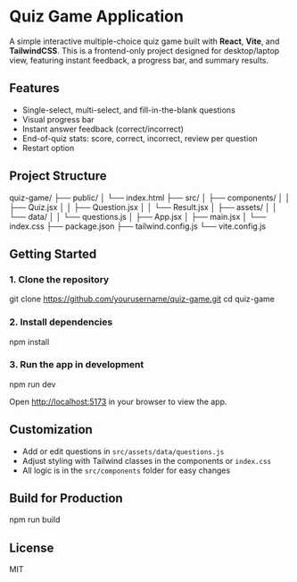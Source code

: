 # Quiz Game Application

A simple interactive multiple-choice quiz game built with **React**, **Vite**, and **TailwindCSS**. This is a frontend-only project designed for desktop/laptop view, featuring instant feedback, a progress bar, and summary results.

## Features

- Single-select, multi-select, and fill-in-the-blank questions
- Visual progress bar
- Instant answer feedback (correct/incorrect)
- End-of-quiz stats: score, correct, incorrect, review per question
- Restart option

## Project Structure

quiz-game/
├── public/
│ └── index.html
├── src/
│ ├── components/
│ │ ├── Quiz.jsx
│ │ ├── Question.jsx
│ │ └── Result.jsx
│ ├── assets/
│ │ └── data/
│ │ └── questions.js
│ ├── App.jsx
│ ├── main.jsx
│ └── index.css
├── package.json
├── tailwind.config.js
└── vite.config.js


## Getting Started

### 1. Clone the repository
git clone https://github.com/yourusername/quiz-game.git
cd quiz-game

### 2. Install dependencies

npm install

### 3. Run the app in development

npm run dev

Open [http://localhost:5173](http://localhost:5173) in your browser to view the app.

## Customization

- Add or edit questions in `src/assets/data/questions.js`
- Adjust styling with Tailwind classes in the components or `index.css`
- All logic is in the `src/components` folder for easy changes

## Build for Production

npm run build

## License
MIT
